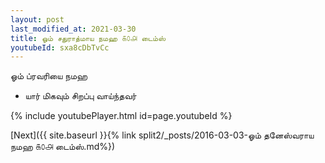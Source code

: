 ```yaml
---
layout: post
last_modified_at: 2021-03-30
title: ஓம் சதுராத்மாய நமஹ ௧௦௮ டைம்ஸ்
youtubeId: sxa8cDbTvCc
---
```

 
 
 ஓம் ப்ரவரியை நமஹ  
 
 -  யார் மிகவும் சிறப்பு வாய்ந்தவர் 
 
  
 
  
 
 
 
 
 
 


{% include youtubePlayer.html id=page.youtubeId %}
 
[Next]({{ site.baseurl }}{% link  split2/_posts/2016-03-03-ஓம் தனேஸ்வராய நமஹ ௧௦௮ டைம்ஸ்.md%})
 
